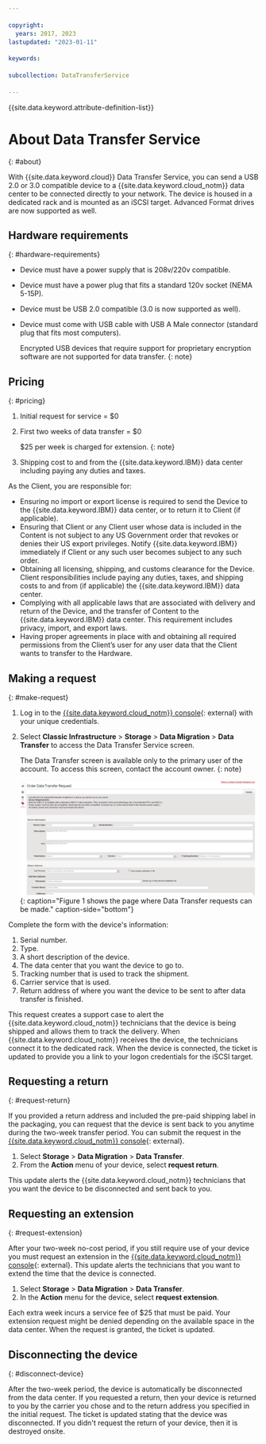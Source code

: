 ```yaml
---

copyright:
  years: 2017, 2023
lastupdated: "2023-01-11"

keywords:

subcollection: DataTransferService

---
```


{{site.data.keyword.attribute-definition-list}}

# About Data Transfer Service
{: #about}

With {{site.data.keyword.cloud}} Data Transfer Service, you can send a USB 2.0 or 3.0 compatible device to a {{site.data.keyword.cloud_notm}} data center to be connected directly to your network. The device is housed in a dedicated rack and is mounted as an iSCSI target. Advanced Format drives are now supported as well.

## Hardware requirements
{: #hardware-requirements}

- Device must have a power supply that is 208v/220v compatible.
- Device must have a power plug that fits a standard 120v socket (NEMA 5-15P).
- Device must be USB 2.0 compatible (3.0 is now supported as well).
- Device must come with USB cable with USB A Male connector (standard plug that fits most computers).

   Encrypted USB devices that require support for proprietary encryption software are not supported for data transfer.
   {: note}

## Pricing
{: #pricing}

1. Initial request for service = $0
2. First two weeks of data transfer = $0

   $25 per week is charged for extension.
   {: note}

3. Shipping cost to and from the {{site.data.keyword.IBM}} data center including paying any duties and taxes.

As the Client, you are responsible for:

- Ensuring no import or export license is required to send the Device to the {{site.data.keyword.IBM}} data center, or to return it to Client (if applicable).
- Ensuring that Client or any Client user whose data is included in the Content is not subject to any US Government order that revokes or denies their US export privileges. Notify {{site.data.keyword.IBM}} immediately if Client or any such user becomes subject to any such order.
- Obtaining all licensing, shipping, and customs clearance for the Device. Client responsibilities include paying any duties, taxes, and shipping costs to and from (if applicable) the {{site.data.keyword.IBM}} data center.
- Complying with all applicable laws that are associated with delivery and return of the Device, and the transfer of Content to the {{site.data.keyword.IBM}} data center. This requirement includes privacy, import, and export laws.
- Having proper agreements in place with and obtaining all required permissions from the Client’s user for any user data that the Client wants to transfer to the Hardware.

## Making a request
{: #make-request}

1. Log in to the [{{site.data.keyword.cloud_notm}} console](/login){: external} with your unique credentials.
2. Select **Classic Infrastructure** > **Storage** > **Data Migration** > **Data Transfer** to access the Data Transfer Service screen.

    The Data Transfer screen is available only to the primary user of the account. To access this screen, contact the account owner.
    {: note}

    ![Making a Data Transfer Request.](/images/DTS.svg){: caption="Figure 1 shows the page where Data Transfer requests can be made." caption-side="bottom"}

Complete the form with the device's information:
1. Serial number.
2. Type.
3. A short description of the device.
4. The data center that you want the device to go to.
5. Tracking number that is used to track the shipment.
6. Carrier service that is used.
7. Return address of where you want the device to be sent to after data transfer is finished.

This request creates a support case to alert the {{site.data.keyword.cloud_notm}} technicians that the device is being shipped and allows them to track the delivery. When {{site.data.keyword.cloud_notm}} receives the device, the technicians connect it to the dedicated rack. When the device is connected, the ticket is updated to provide you a link to your logon credentials for the iSCSI target.

## Requesting a return
{: #request-return}

If you provided a return address and included the pre-paid shipping label in the packaging, you can request that the device is sent back to you anytime during the two-week transfer period. You can submit the request in the [{{site.data.keyword.cloud_notm}} console](/login){: external}.

1. Select **Storage** > **Data Migration** > **Data Transfer**.
2. From the **Action** menu of your device, select **request return**.

This update alerts the {{site.data.keyword.cloud_notm}} technicians that you want the device to be disconnected and sent back to you.

## Requesting an extension
{: #request-extension}

After your two-week no-cost period, if you still require use of your device you must request an extension in the [{{site.data.keyword.cloud_notm}} console](/login){: external}. This update alerts the technicians that you want to extend the time that the device is connected.

1. Select **Storage** > **Data Migration** > **Data Transfer**.
2. In the **Action** menu for the device, select **request extension**.

Each extra week incurs a service fee of $25 that must be paid. Your extension request might be denied depending on the available space in the data center. When the request is granted, the ticket is updated.

## Disconnecting the device
{: #disconnect-device}

After the two-week period, the device is automatically be disconnected from the data center. If you requested a return, then your device is returned to you by the carrier you chose and to the return address you specified in the initial request. The ticket is updated stating that the device was disconnected. If you didn't request the return of your device, then it is destroyed onsite.
